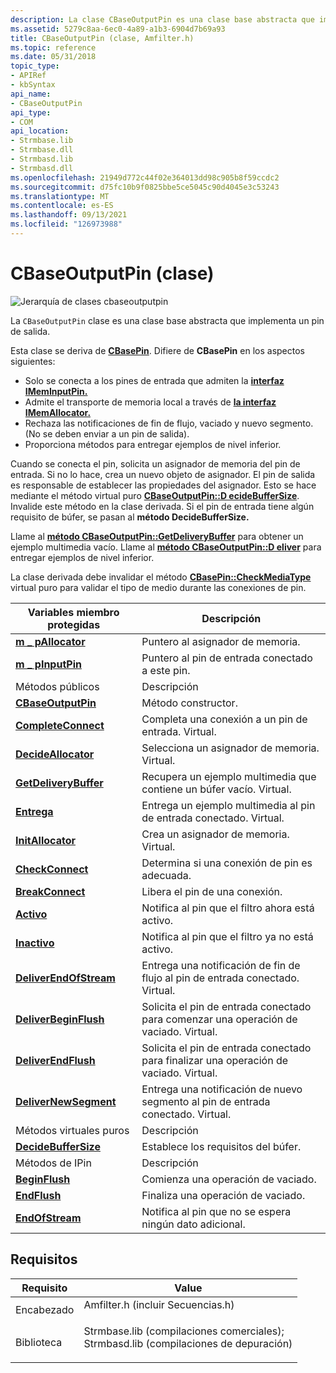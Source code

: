 ```yaml
---
description: La clase CBaseOutputPin es una clase base abstracta que implementa un pin de salida.
ms.assetid: 5279c8aa-6ec0-4a89-a1b3-6904d7b69a93
title: CBaseOutputPin (clase, Amfilter.h)
ms.topic: reference
ms.date: 05/31/2018
topic_type:
- APIRef
- kbSyntax
api_name:
- CBaseOutputPin
api_type:
- COM
api_location:
- Strmbase.lib
- Strmbase.dll
- Strmbasd.lib
- Strmbasd.dll
ms.openlocfilehash: 21949d772c44f02e364013dd98c905b8f59ccdc2
ms.sourcegitcommit: d75fc10b9f0825bbe5ce5045c90d4045e3c53243
ms.translationtype: MT
ms.contentlocale: es-ES
ms.lasthandoff: 09/13/2021
ms.locfileid: "126973988"
---
```

# <a name="cbaseoutputpin-class"></a>CBaseOutputPin (clase)

![Jerarquía de clases cbaseoutputpin](images/filter06.png)

La `CBaseOutputPin` clase es una clase base abstracta que implementa un pin de salida.

Esta clase se deriva de [**CBasePin**](cbasepin.md). Difiere de **CBasePin** en los aspectos siguientes:

-   Solo se conecta a los pines de entrada que admiten la [**interfaz IMemInputPin.**](/windows/desktop/api/Strmif/nn-strmif-imeminputpin)
-   Admite el transporte de memoria local a través de [**la interfaz IMemAllocator.**](/windows/desktop/api/Strmif/nn-strmif-imemallocator)
-   Rechaza las notificaciones de fin de flujo, vaciado y nuevo segmento. (No se deben enviar a un pin de salida).
-   Proporciona métodos para entregar ejemplos de nivel inferior.

Cuando se conecta el pin, solicita un asignador de memoria del pin de entrada. Si no lo hace, crea un nuevo objeto de asignador. El pin de salida es responsable de establecer las propiedades del asignador. Esto se hace mediante el método virtual puro [**CBaseOutputPin::D ecideBufferSize**](cbaseoutputpin-decidebuffersize.md). Invalide este método en la clase derivada. Si el pin de entrada tiene algún requisito de búfer, se pasan al **método DecideBufferSize.**

Llame al [**método CBaseOutputPin::GetDeliveryBuffer**](cbaseoutputpin-getdeliverybuffer.md) para obtener un ejemplo multimedia vacío. Llame al [**método CBaseOutputPin::D eliver**](cbaseoutputpin-deliver.md) para entregar ejemplos de nivel inferior.

La clase derivada debe invalidar el método [**CBasePin::CheckMediaType**](cbasepin-checkmediatype.md) virtual puro para validar el tipo de medio durante las conexiones de pin.



| Variables miembro protegidas                                      | Descripción                                                                |
|-----------------------------------------------------------------|----------------------------------------------------------------------------|
| [**m \_ pAllocator**](cbaseoutputpin-m-pallocator.md)            | Puntero al asignador de memoria.                                           |
| [**m \_ pInputPin**](cbaseoutputpin-m-pinputpin.md)              | Puntero al pin de entrada conectado a este pin.                            |
| Métodos públicos                                                  | Descripción                                                                |
| [**CBaseOutputPin**](cbaseoutputpin-cbaseoutputpin.md)         | Método constructor.                                                        |
| [**CompleteConnect**](cbaseoutputpin-completeconnect.md)       | Completa una conexión a un pin de entrada. Virtual.                           |
| [**DecideAllocator**](cbaseoutputpin-decideallocator.md)       | Selecciona un asignador de memoria. Virtual.                                       |
| [**GetDeliveryBuffer**](cbaseoutputpin-getdeliverybuffer.md)   | Recupera un ejemplo multimedia que contiene un búfer vacío. Virtual.           |
| [**Entrega**](cbaseoutputpin-deliver.md)                       | Entrega un ejemplo multimedia al pin de entrada conectado. Virtual.               |
| [**InitAllocator**](cbaseoutputpin-initallocator.md)           | Crea un asignador de memoria. Virtual.                                       |
| [**CheckConnect**](cbaseoutputpin-checkconnect.md)             | Determina si una conexión de pin es adecuada.                           |
| [**BreakConnect**](cbaseoutputpin-breakconnect.md)             | Libera el pin de una conexión.                                        |
| [**Activo**](cbaseoutputpin-active.md)                         | Notifica al pin que el filtro ahora está activo.                            |
| [**Inactivo**](cbaseoutputpin-inactive.md)                     | Notifica al pin que el filtro ya no está activo.                      |
| [**DeliverEndOfStream**](cbaseoutputpin-deliverendofstream.md) | Entrega una notificación de fin de flujo al pin de entrada conectado. Virtual. |
| [**DeliverBeginFlush**](cbaseoutputpin-deliverbeginflush.md)   | Solicita el pin de entrada conectado para comenzar una operación de vaciado. Virtual.      |
| [**DeliverEndFlush**](cbaseoutputpin-deliverendflush.md)       | Solicita el pin de entrada conectado para finalizar una operación de vaciado. Virtual.        |
| [**DeliverNewSegment**](cbaseoutputpin-delivernewsegment.md)   | Entrega una notificación de nuevo segmento al pin de entrada conectado. Virtual.   |
| Métodos virtuales puros                                            | Descripción                                                                |
| [**DecideBufferSize**](cbaseoutputpin-decidebuffersize.md)     | Establece los requisitos del búfer.                                              |
| Métodos de IPin                                                    | Descripción                                                                |
| [**BeginFlush**](cbaseoutputpin-beginflush.md)                 | Comienza una operación de vaciado.                                                  |
| [**EndFlush**](cbaseoutputpin-endflush.md)                     | Finaliza una operación de vaciado.                                                    |
| [**EndOfStream**](cbaseoutputpin-endofstream.md)               | Notifica al pin que no se espera ningún dato adicional.                      |



 

## <a name="requirements"></a>Requisitos



| Requisito | Value |
|--------------------|--------------------------------------------------------------------------------------------------------------------------------------------------------------------------------------------|
| Encabezado<br/>  | <dl> <dt>Amfilter.h (incluir Secuencias.h)</dt> </dl>                                                                                  |
| Biblioteca<br/> | <dl> <dt>Strmbase.lib (compilaciones comerciales); </dt> <dt>Strmbasd.lib (compilaciones de depuración)</dt> </dl> |



 

 




